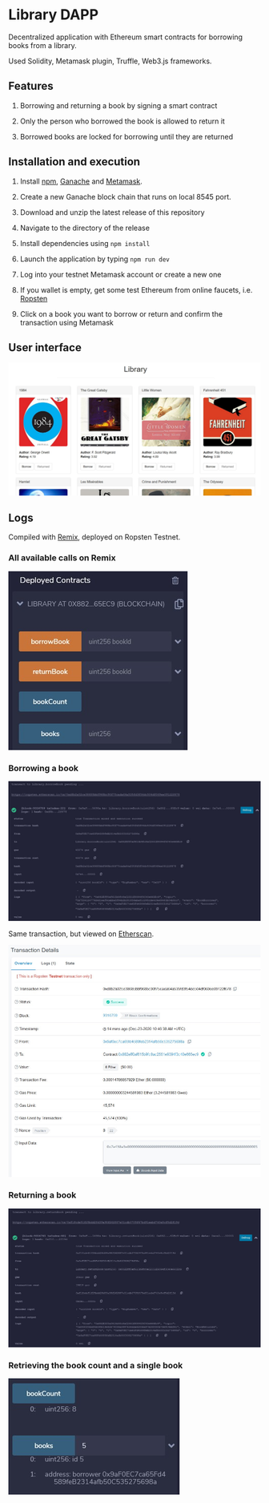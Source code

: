 # Library DAPP

Decentralized application with Ethereum smart contracts for borrowing books from a library.

Used Solidity, Metamask plugin, Truffle, Web3.js frameworks.


## Features

1. Borrowing and returning a book by signing a smart contract

2. Only the person who borrowed the book is allowed to return it

3. Borrowed books are locked for borrowing until they are returned


## Installation and execution

1. Install [npm](https://www.npmjs.com/), [Ganache](https://www.trufflesuite.com/ganache) and [Metamask](https://chrome.google.com/webstore/detail/metamask/nkbihfbeogaeaoehlefnkodbefgpgknn?hl=en).

2. Create a new Ganache block chain that runs on local 8545 port.

3. Download and unzip the latest release of this repository

4. Navigate to the directory of the release

5. Install dependencies using `npm install`

6. Launch the application by typing `npm run dev`

7. Log into your testnet Metamask account or create a new one

8. If you wallet is empty, get some test Ethereum from online faucets, i.e. [Ropsten](https://faucet.ropsten.be/)

9. Click on a book you want to borrow or return and confirm the transaction using Metamask


## User interface

![ui](src/images/readme/ui.jpg)

## Logs

Compiled with [Remix](https://remix.ethereum.org/), deployed on Ropsten Testnet.

### All available calls on Remix

![calls](src/images/readme/functions.jpg)

### Borrowing a book

![borrow](src/images/readme/borrow.jpg)

Same transaction, but viewed on [Etherscan](https://ropsten.etherscan.io/).

![borrowether](src/images/readme/etherscan.jpg)

### Returning a book

![return](src/images/readme/return.jpg)

### Retrieving the book count and a single book

![books](src/images/readme/books.jpg)